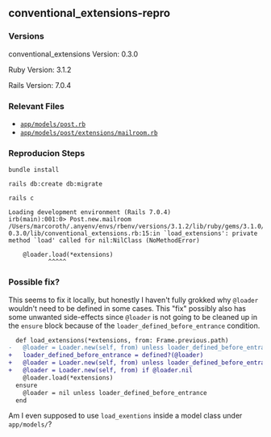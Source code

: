 ## conventional_extensions-repro

### Versions

conventional_extensions Version: 0.3.0

Ruby Version: 3.1.2

Rails Version: 7.0.4

### Relevant Files

* [`app/models/post.rb`](https://github.com/marcoroth/conventional_extensions-bug/blob/main/app/models/post.rb)
* [`app/models/post/extensions/mailroom.rb`](https://github.com/marcoroth/conventional_extensions-bug/blob/main/app/models/post/extensions/mailroom.rb)

### Reproducion Steps

```shell
bundle install
```

```shell
rails db:create db:migrate 
```

```shell
rails c
```

```
Loading development environment (Rails 7.0.4)
irb(main):001:0> Post.new.mailroom
/Users/marcoroth/.anyenv/envs/rbenv/versions/3.1.2/lib/ruby/gems/3.1.0/gems/conventional_extensions-0.3.0/lib/conventional_extensions.rb:15:in `load_extensions': private method `load' called for nil:NilClass (NoMethodError)

    @loader.load(*extensions)
           ^^^^^
```

### Possible fix?

This seems to fix it locally, but honestly I haven't fully grokked why `@loader` wouldn't need to be defined in some cases. This "fix" possibly also has some unwanted side-effects since `@loader` is not going to be cleaned up in the `ensure` block because of the `loader_defined_before_entrance` condition.

```diff
  def load_extensions(*extensions, from: Frame.previous.path)
-   @loader = Loader.new(self, from) unless loader_defined_before_entrance = defined?(@loader)
+   loader_defined_before_entrance = defined?(@loader)
+   @loader = Loader.new(self, from) unless loader_defined_before_entrance
+   @loader = Loader.new(self, from) if @loader.nil
    @loader.load(*extensions)
  ensure
    @loader = nil unless loader_defined_before_entrance
  end
```

Am I even supposed to use `load_exentions` inside a model class under `app/models/`?
